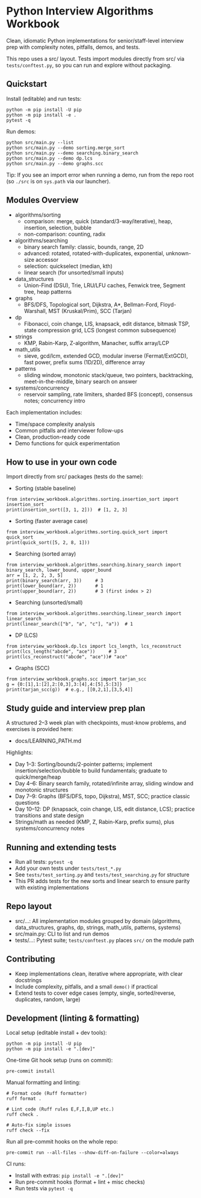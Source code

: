 # Python Interview Algorithms Workbook

Clean, idiomatic Python implementations for senior/staff-level interview prep with complexity notes, pitfalls, demos, and tests.

This repo uses a src/ layout. Tests import modules directly from src/ via `tests/conftest.py`, so you can run and explore without packaging.

## Quickstart

Install (editable) and run tests:
```
python -m pip install -U pip
python -m pip install -e .
pytest -q
```

Run demos:
```
python src/main.py --list
python src/main.py --demo sorting.merge_sort
python src/main.py --demo searching.binary_search
python src/main.py --demo dp.lcs
python src/main.py --demo graphs.scc
```

Tip: If you see an import error when running a demo, run from the repo root (so `./src` is on `sys.path` via our launcher).

## Modules Overview

- algorithms/sorting
  - comparison: merge, quick (standard/3-way/iterative), heap, insertion, selection, bubble
  - non-comparison: counting, radix
- algorithms/searching
  - binary search family: classic, bounds, range, 2D
  - advanced: rotated, rotated-with-duplicates, exponential, unknown-size accessor
  - selection: quickselect (median, kth)
  - linear search (for unsorted/small inputs)
- data_structures
  - Union-Find (DSU), Trie, LRU/LFU caches, Fenwick tree, Segment tree, heap patterns
- graphs
  - BFS/DFS, Topological sort, Dijkstra, A*, Bellman-Ford, Floyd-Warshall, MST (Kruskal/Prim), SCC (Tarjan)
- dp
  - Fibonacci, coin change, LIS, knapsack, edit distance, bitmask TSP, state compression grid, LCS (longest common subsequence)
- strings
  - KMP, Rabin-Karp, Z-algorithm, Manacher, suffix array/LCP
- math_utils
  - sieve, gcd/lcm, extended GCD, modular inverse (Fermat/ExtGCD), fast power, prefix sums (1D/2D), difference array
- patterns
  - sliding window, monotonic stack/queue, two pointers, backtracking, meet-in-the-middle, binary search on answer
- systems/concurrency
  - reservoir sampling, rate limiters, sharded BFS (concept), consensus notes; concurrency intro

Each implementation includes:
- Time/space complexity analysis
- Common pitfalls and interviewer follow-ups
- Clean, production-ready code
- Demo functions for quick experimentation

## How to use in your own code

Import directly from src/ packages (tests do the same):

- Sorting (stable baseline)
```
from interview_workbook.algorithms.sorting.insertion_sort import insertion_sort
print(insertion_sort([3, 1, 2]))  # [1, 2, 3]
```

- Sorting (faster average case)
```
from interview_workbook.algorithms.sorting.quick_sort import quick_sort
print(quick_sort([5, 2, 8, 1]))
```

- Searching (sorted array)
```
from interview_workbook.algorithms.searching.binary_search import binary_search, lower_bound, upper_bound
arr = [1, 2, 2, 3, 5]
print(binary_search(arr, 3))     # 3
print(lower_bound(arr, 2))       # 1
print(upper_bound(arr, 2))       # 3 (first index > 2)
```

- Searching (unsorted/small)
```
from interview_workbook.algorithms.searching.linear_search import linear_search
print(linear_search(["b", "a", "c"], "a"))  # 1
```

- DP (LCS)
```
from interview_workbook.dp.lcs import lcs_length, lcs_reconstruct
print(lcs_length("abcde", "ace"))     # 3
print(lcs_reconstruct("abcde", "ace"))# "ace"
```

- Graphs (SCC)
```
from interview_workbook.graphs.scc import tarjan_scc
g = {0:[1],1:[2],2:[0,3],3:[4],4:[5],5:[3]}
print(tarjan_scc(g))  # e.g., [[0,2,1],[3,5,4]]
```

## Study guide and interview prep plan

A structured 2–3 week plan with checkpoints, must-know problems, and exercises is provided here:
- docs/LEARNING_PATH.md

Highlights:
- Day 1–3: Sorting/bounds/2-pointer patterns; implement insertion/selection/bubble to build fundamentals; graduate to quick/merge/heap
- Day 4–6: Binary search family, rotated/infinite array, sliding window and monotonic structures
- Day 7–9: Graphs (BFS/DFS, topo, Dijkstra), MST, SCC; practice classic questions
- Day 10–12: DP (knapsack, coin change, LIS, edit distance, LCS); practice transitions and state design
- Strings/math as needed (KMP, Z, Rabin-Karp, prefix sums), plus systems/concurrency notes

## Running and extending tests

- Run all tests: `pytest -q`
- Add your own tests under `tests/test_*.py`
- See `tests/test_sorting.py` and `tests/test_searching.py` for structure
- This PR adds tests for the new sorts and linear search to ensure parity with existing implementations

## Repo layout

- src/…: All implementation modules grouped by domain (algorithms, data_structures, graphs, dp, strings, math_utils, patterns, systems)
- src/main.py: CLI to list and run demos
- tests/…: Pytest suite; `tests/conftest.py` places `src/` on the module path

## Contributing

- Keep implementations clean, iterative where appropriate, with clear docstrings
- Include complexity, pitfalls, and a small `demo()` if practical
- Extend tests to cover edge cases (empty, single, sorted/reverse, duplicates, random, large)

## Development (linting & formatting)

Local setup (editable install + dev tools):
```
python -m pip install -U pip
python -m pip install -e ".[dev]"
```

One-time Git hook setup (runs on commit):
```
pre-commit install
```

Manual formatting and linting:
```
# Format code (Ruff formatter)
ruff format .

# Lint code (Ruff rules E,F,I,B,UP etc.)
ruff check .

# Auto-fix simple issues
ruff check --fix
```

Run all pre-commit hooks on the whole repo:
```
pre-commit run --all-files --show-diff-on-failure --color=always
```

CI runs:
- Install with extras: `pip install -e ".[dev]"`
- Run pre-commit hooks (format + lint + misc checks)
- Run tests via `pytest -q`
